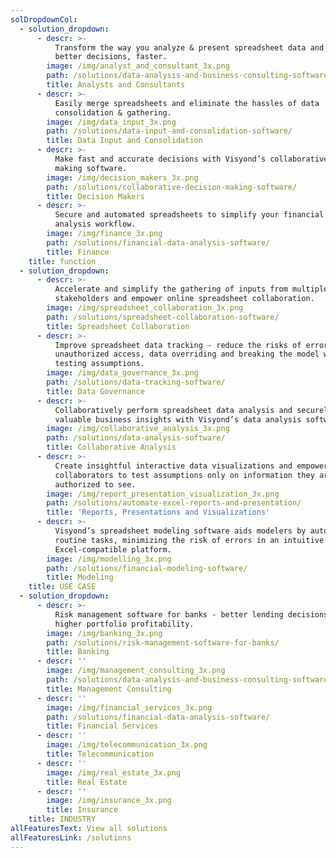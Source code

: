 ```yaml
---
solDropdownCol:
  - solution_dropdown:
      - descr: >-
          Transform the way you analyze & present spreadsheet data and make
          better decisions, faster.
        image: /img/analyst_and_consultant_3x.png
        path: /solutions/data-analysis-and-business-consulting-software/
        title: Analysts and Consultants
      - descr: >-
          Easily merge spreadsheets and eliminate the hassles of data
          consolidation & gathering.
        image: /img/data_input_3x.png
        path: /solutions/data-input-and-consolidation-software/
        title: Data Input and Consolidation
      - descr: >-
          Make fast and accurate decisions with Visyond’s collaborative decision
          making software.
        image: /img/decision_makers_3x.png
        path: /solutions/collaborative-decision-making-software/
        title: Decision Makers
      - descr: >-
          Secure and automated spreadsheets to simplify your financial data
          analysis workflow.
        image: /img/finance_3x.png
        path: /solutions/financial-data-analysis-software/
        title: Finance
    title: function
  - solution_dropdown:
      - descr: >-
          Accelerate and simplify the gathering of inputs from multiple
          stakeholders and empower online spreadsheet collaboration.
        image: /img/spreadsheet_collaboration_3x.png
        path: /solutions/spreadsheet-collaboration-software/
        title: Spreadsheet Collaboration
      - descr: >-
          Improve spreadsheet data tracking - reduce the risks of errors,
          unauthorized access, data overriding and breaking the model while
          testing assumptions.
        image: /img/data_governance_3x.png
        path: /solutions/data-tracking-software/
        title: Data Governance
      - descr: >-
          Collaboratively perform spreadsheet data analysis and securely share
          valuable business insights with Visyond’s data analysis software.
        image: /img/collaborative_analysis_3x.png
        path: /solutions/data-analysis-software/
        title: Collaborative Analysis
      - descr: >-
          Create insightful interactive data visualizations and empower
          collaborators to test assumptions only on information they are
          authorized to see.
        image: /img/report_presentation_visualization_3x.png
        path: /solutions/automate-excel-reports-and-presentation/
        title: 'Reports, Presentations and Visualizations'
      - descr: >-
          Visyond’s spreadsheet modeling software aids modelers by automating
          routine tasks, minimizing the risk of errors in an intuitive
          Excel-compatible platform.
        image: /img/modelling_3x.png
        path: /solutions/financial-modeling-software/
        title: Modeling
    title: USE CASE
  - solution_dropdown:
      - descr: >-
          Risk management software for banks - better lending decisions and
          higher portfolio profitability.
        image: /img/banking_3x.png
        path: /solutions/risk-management-software-for-banks/
        title: Banking
      - descr: ''
        image: /img/management_consulting_3x.png
        path: /solutions/data-analysis-and-business-consulting-software/
        title: Management Consulting
      - descr: ''
        image: /img/financial_services_3x.png
        path: /solutions/financial-data-analysis-software/
        title: Financial Services
      - descr: ''
        image: /img/telecommunication_3x.png
        title: Telecommunication
      - descr: ''
        image: /img/real_estate_3x.png
        title: Real Estate
      - descr: ''
        image: /img/insurance_3x.png
        title: Insurance
    title: INDUSTRY
allFeaturesText: View all solutions
allFeaturesLink: /solutions
---
```


